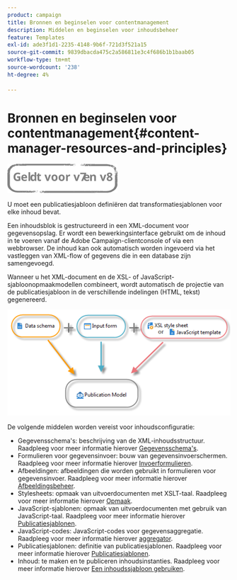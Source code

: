 ```yaml
---
product: campaign
title: Bronnen en beginselen voor contentmanagement
description: Middelen en beginselen voor inhoudsbeheer
feature: Templates
exl-id: ade3f1d1-2235-4148-9b6f-721d3f521a15
source-git-commit: 9839dbacda475c2a586811e3c4f686b1b1baab05
workflow-type: tm+mt
source-wordcount: '238'
ht-degree: 4%

---
```


# Bronnen en beginselen voor contentmanagement{#content-manager-resources-and-principles}

![](../../assets/common.svg)

U moet een publicatiesjabloon definiëren dat transformatiesjablonen voor elke inhoud bevat.

Een inhoudsblok is gestructureerd in een XML-document voor gegevensopslag. Er wordt een bewerkingsinterface gebruikt om de inhoud in te voeren vanaf de Adobe Campaign-clientconsole of via een webbrowser. De inhoud kan ook automatisch worden ingevoerd via het vastleggen van XML-flow of gegevens die in een database zijn samengevoegd.

Wanneer u het XML-document en de XSL- of JavaScript-sjabloonopmaakmodellen combineert, wordt automatisch de projectie van de publicatiesjabloon in de verschillende indelingen (HTML, tekst) gegenereerd.

![](assets/d_ncs_content_process.png)

De volgende middelen worden vereist voor inhoudsconfiguratie:

* Gegevensschema&#39;s: beschrijving van de XML-inhoudsstructuur. Raadpleeg voor meer informatie hierover [Gegevensschema&#39;s](data-schemas.md).
* Formulieren voor gegevensinvoer: bouw van gegevensinvoerschermen. Raadpleeg voor meer informatie hierover [Invoerformulieren](input-forms.md).
* Afbeeldingen: afbeeldingen die worden gebruikt in formulieren voor gegevensinvoer. Raadpleeg voor meer informatie hierover [Afbeeldingsbeheer](formatting.md#image-management).
* Stylesheets: opmaak van uitvoerdocumenten met XSLT-taal. Raadpleeg voor meer informatie hierover [Opmaak](formatting.md).
* JavaScript-sjablonen: opmaak van uitvoerdocumenten met gebruik van JavaScript-taal. Raadpleeg voor meer informatie hierover [Publicatiesjablonen](publication-templates.md).
* JavaScript-codes: JavaScript-codes voor gegevensaggregatie. Raadpleeg voor meer informatie hierover [aggregator](publication-templates.md#aggregator).
* Publicatiesjablonen: definitie van publicatiesjablonen. Raadpleeg voor meer informatie hierover [Publicatiesjablonen](publication-templates.md).
* Inhoud: te maken en te publiceren inhoudsinstanties. Raadpleeg voor meer informatie hierover [Een inhoudssjabloon gebruiken](using-a-content-template.md).
